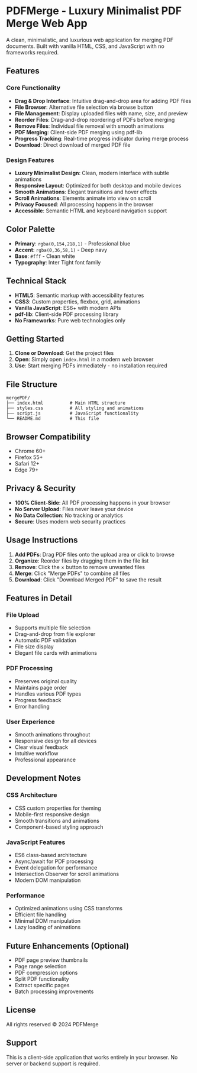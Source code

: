 # PDFMerge - Luxury Minimalist PDF Merge Web App

A clean, minimalistic, and luxurious web application for merging PDF documents. Built with vanilla HTML, CSS, and JavaScript with no frameworks required.

## Features

### Core Functionality
- **Drag & Drop Interface**: Intuitive drag-and-drop area for adding PDF files
- **File Browser**: Alternative file selection via browse button
- **File Management**: Display uploaded files with name, size, and preview
- **Reorder Files**: Drag-and-drop reordering of PDFs before merging
- **Remove Files**: Individual file removal with smooth animations
- **PDF Merging**: Client-side PDF merging using pdf-lib
- **Progress Tracking**: Real-time progress indicator during merge process
- **Download**: Direct download of merged PDF file

### Design Features
- **Luxury Minimalist Design**: Clean, modern interface with subtle animations
- **Responsive Layout**: Optimized for both desktop and mobile devices
- **Smooth Animations**: Elegant transitions and hover effects
- **Scroll Animations**: Elements animate into view on scroll
- **Privacy Focused**: All processing happens in the browser
- **Accessible**: Semantic HTML and keyboard navigation support

## Color Palette
- **Primary**: `rgba(0,154,218,1)` - Professional blue
- **Accent**: `rgba(0,36,58,1)` - Deep navy
- **Base**: `#fff` - Clean white
- **Typography**: Inter Tight font family

## Technical Stack
- **HTML5**: Semantic markup with accessibility features
- **CSS3**: Custom properties, flexbox, grid, animations
- **Vanilla JavaScript**: ES6+ with modern APIs
- **pdf-lib**: Client-side PDF processing library
- **No Frameworks**: Pure web technologies only

## Getting Started

1. **Clone or Download**: Get the project files
2. **Open**: Simply open `index.html` in a modern web browser
3. **Use**: Start merging PDFs immediately - no installation required

## File Structure
```
mergePDF/
├── index.html          # Main HTML structure
├── styles.css          # All styling and animations
├── script.js           # JavaScript functionality
└── README.md           # This file
```

## Browser Compatibility
- Chrome 60+
- Firefox 55+
- Safari 12+
- Edge 79+

## Privacy & Security
- **100% Client-Side**: All PDF processing happens in your browser
- **No Server Upload**: Files never leave your device
- **No Data Collection**: No tracking or analytics
- **Secure**: Uses modern web security practices

## Usage Instructions

1. **Add PDFs**: Drag PDF files onto the upload area or click to browse
2. **Organize**: Reorder files by dragging them in the file list
3. **Remove**: Click the × button to remove unwanted files
4. **Merge**: Click "Merge PDFs" to combine all files
5. **Download**: Click "Download Merged PDF" to save the result

## Features in Detail

### File Upload
- Supports multiple file selection
- Drag-and-drop from file explorer
- Automatic PDF validation
- File size display
- Elegant file cards with animations

### PDF Processing
- Preserves original quality
- Maintains page order
- Handles various PDF types
- Progress feedback
- Error handling

### User Experience
- Smooth animations throughout
- Responsive design for all devices
- Clear visual feedback
- Intuitive workflow
- Professional appearance

## Development Notes

### CSS Architecture
- CSS custom properties for theming
- Mobile-first responsive design
- Smooth transitions and animations
- Component-based styling approach

### JavaScript Features
- ES6 class-based architecture
- Async/await for PDF processing
- Event delegation for performance
- Intersection Observer for scroll animations
- Modern DOM manipulation

### Performance
- Optimized animations using CSS transforms
- Efficient file handling
- Minimal DOM manipulation
- Lazy loading of animations

## Future Enhancements (Optional)
- PDF page preview thumbnails
- Page range selection
- PDF compression options
- Split PDF functionality
- Extract specific pages
- Batch processing improvements

## License
All rights reserved © 2024 PDFMerge

## Support
This is a client-side application that works entirely in your browser. No server or backend support is required.
